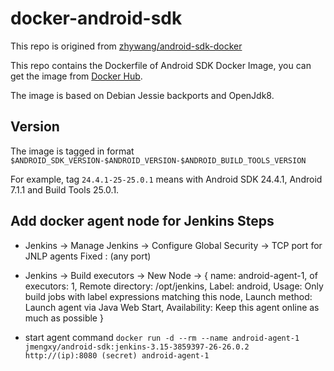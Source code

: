 # docker-android-sdk

This repo is origined from
[zhywang/android-sdk-docker](https://github.com/zhywang/android-sdk-docker)

This repo contains the Dockerfile of Android SDK Docker Image, you can get the image from [Docker Hub](https://hub.docker.com/r/jmengxy/android-sdk).

The image is based on Debian Jessie backports and OpenJdk8.

## Version

The image is tagged in format `$ANDROID_SDK_VERSION-$ANDROID_VERSION-$ANDROID_BUILD_TOOLS_VERSION`

For example, tag `24.4.1-25-25.0.1` means with Android SDK 24.4.1, Android 7.1.1 and Build Tools 25.0.1.


## Add docker agent node for Jenkins Steps

- Jenkins -> Manage Jenkins -> Configure Global Security -> TCP port for JNLP agents Fixed : (any port)

- Jenkins -> Build executors -> New Node -> { name: android-agent-1, of executors: 1, Remote directory: /opt/jenkins, Label: android, Usage: Only build jobs with label expressions matching this node, Launch method: Launch agent via Java Web Start, Availability: Keep this agent online as much as possible }

- start agent command `docker run -d --rm --name android-agent-1 jmengxy/android-sdk:jenkins-3.15-3859397-26-26.0.2  http://(ip):8080 (secret) android-agent-1`
